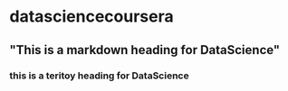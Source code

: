 # datasciencecoursera
## "This is a markdown heading for DataScience"
### this is a teritoy heading for DataScience 
